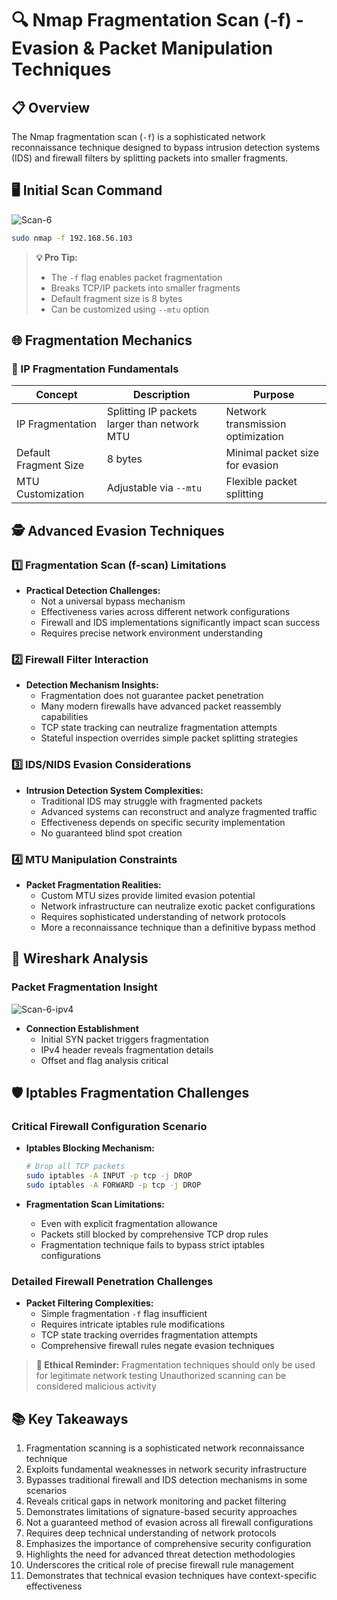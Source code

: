 # 🔍 Nmap Fragmentation Scan (-f) - Evasion & Packet Manipulation Techniques

## 📋 Overview
The Nmap fragmentation scan (`-f`) is a sophisticated network reconnaissance technique designed to bypass intrusion detection systems (IDS) and firewall filters by splitting packets into smaller fragments.

## 🖥️ Initial Scan Command
![Scan-6](https://github.com/user-attachments/assets/7214df86-6439-40d3-9200-aafdbcd57995)

```bash
sudo nmap -f 192.168.56.103
```

> **💡 Pro Tip:**
> - The `-f` flag enables packet fragmentation
> - Breaks TCP/IP packets into smaller fragments
> - Default fragment size is 8 bytes
> - Can be customized using `--mtu` option

## 🌐 Fragmentation Mechanics
### 🔬 IP Fragmentation Fundamentals
| Concept | Description | Purpose |
|---------|-------------|---------|
| IP Fragmentation | Splitting IP packets larger than network MTU | Network transmission optimization |
| Default Fragment Size | 8 bytes | Minimal packet size for evasion |
| MTU Customization | Adjustable via `--mtu` | Flexible packet splitting |

## 🕵️ Advanced Evasion Techniques

### 1️⃣ Fragmentation Scan (f-scan) Limitations
- **Practical Detection Challenges:**
  - Not a universal bypass mechanism
  - Effectiveness varies across different network configurations
  - Firewall and IDS implementations significantly impact scan success
  - Requires precise network environment understanding

### 2️⃣ Firewall Filter Interaction
- **Detection Mechanism Insights:**
  - Fragmentation does not guarantee packet penetration
  - Many modern firewalls have advanced packet reassembly capabilities
  - TCP state tracking can neutralize fragmentation attempts
  - Stateful inspection overrides simple packet splitting strategies

### 3️⃣ IDS/NIDS Evasion Considerations
- **Intrusion Detection System Complexities:**
  - Traditional IDS may struggle with fragmented packets
  - Advanced systems can reconstruct and analyze fragmented traffic
  - Effectiveness depends on specific security implementation
  - No guaranteed blind spot creation

### 4️⃣ MTU Manipulation Constraints
- **Packet Fragmentation Realities:**
  - Custom MTU sizes provide limited evasion potential
  - Network infrastructure can neutralize exotic packet configurations
  - Requires sophisticated understanding of network protocols
  - More a reconnaissance technique than a definitive bypass method

## 🔬 Wireshark Analysis
### Packet Fragmentation Insight
![Scan-6-ipv4](https://github.com/user-attachments/assets/4664f756-877e-4ac6-b65c-dad059382c38)

- **Connection Establishment**
  - Initial SYN packet triggers fragmentation
  - IPv4 header reveals fragmentation details
  - Offset and flag analysis critical

## 🛡️ Iptables Fragmentation Challenges

### Critical Firewall Configuration Scenario
- **Iptables Blocking Mechanism:**
  ```bash
  # Drop all TCP packets
  sudo iptables -A INPUT -p tcp -j DROP
  sudo iptables -A FORWARD -p tcp -j DROP
  ```

- **Fragmentation Scan Limitations:**
  - Even with explicit fragmentation allowance
  - Packets still blocked by comprehensive TCP drop rules
  - Fragmentation technique fails to bypass strict iptables configurations

### Detailed Firewall Penetration Challenges
- **Packet Filtering Complexities:**
  - Simple fragmentation `-f` flag insufficient
  - Requires intricate iptables rule modifications
  - TCP state tracking overrides fragmentation attempts
  - Comprehensive firewall rules negate evasion techniques

> **🚨 Ethical Reminder:**
> Fragmentation techniques should only be used for legitimate network testing
> Unauthorized scanning can be considered malicious activity

## 📚 Key Takeaways
1. Fragmentation scanning is a sophisticated network reconnaissance technique
2. Exploits fundamental weaknesses in network security infrastructure
3. Bypasses traditional firewall and IDS detection mechanisms in some scenarios
4. Reveals critical gaps in network monitoring and packet filtering
5. Demonstrates limitations of signature-based security approaches
6. Not a guaranteed method of evasion across all firewall configurations
7. Requires deep technical understanding of network protocols
8. Emphasizes the importance of comprehensive security configuration
9. Highlights the need for advanced threat detection methodologies
10. Underscores the critical role of precise firewall rule management
11. Demonstrates that technical evasion techniques have context-specific effectiveness
